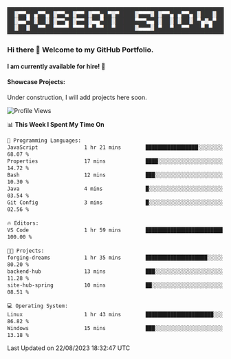 <img alt="myname" src="assets/name.png" />

### Hi there 👋 Welcome to my GitHub Portfolio.
#### I am currently available for hire!  :briefcase:

#### Showcase Projects:

Under construction, I will add projects here soon.

<!--START_SECTION:waka-->
![Profile Views](http://img.shields.io/badge/Profile%20Views-0-blue)

📊 **This Week I Spent My Time On** 

```text
💬 Programming Languages: 
JavaScript               1 hr 21 mins        █████████████████░░░░░░░░   68.07 % 
Properties               17 mins             ████░░░░░░░░░░░░░░░░░░░░░   14.72 % 
Bash                     12 mins             ███░░░░░░░░░░░░░░░░░░░░░░   10.30 % 
Java                     4 mins              █░░░░░░░░░░░░░░░░░░░░░░░░   03.54 % 
Git Config               3 mins              █░░░░░░░░░░░░░░░░░░░░░░░░   02.56 % 

🔥 Editors: 
VS Code                  1 hr 59 mins        █████████████████████████   100.00 % 

🐱‍💻 Projects: 
forging-dreams           1 hr 35 mins        ████████████████████░░░░░   80.20 % 
backend-hub              13 mins             ███░░░░░░░░░░░░░░░░░░░░░░   11.28 % 
site-hub-spring          10 mins             ██░░░░░░░░░░░░░░░░░░░░░░░   08.51 % 

💻 Operating System: 
Linux                    1 hr 43 mins        ██████████████████████░░░   86.82 % 
Windows                  15 mins             ███░░░░░░░░░░░░░░░░░░░░░░   13.18 % 
```


 Last Updated on 22/08/2023 18:32:47 UTC
<!--END_SECTION:waka-->

<!--
**robjsnow/robjsnow** is a ✨ _special_ ✨ repository because its `README.md` (this file) appears on your GitHub profile.

Here are some ideas to get you started:

- 🔭 I’m currently working on ...
- 🌱 I’m currently learning ...
- 👯 I’m looking to collaborate on ...
- 🤔 I’m looking for help with ...
- 💬 Ask me about ...
- 📫 How to reach me: ...
- 😄 Pronouns: ...
- ⚡ Fun fact: ...
-->

